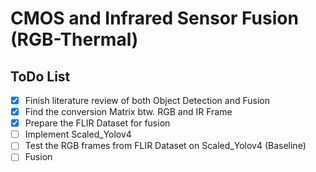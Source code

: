 # CMOS and Infrared Sensor Fusion (RGB-Thermal)

## ToDo List

- [x] Finish literature review of both Object Detection and Fusion 
- [x] Find the conversion Matrix btw. RGB and IR Frame
- [x] Prepare the FLIR Dataset for fusion
- [ ] Implement Scaled_Yolov4
- [ ] Test the RGB frames from FLIR Dataset on Scaled_Yolov4 (Baseline)
- [ ] Fusion